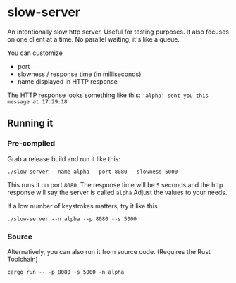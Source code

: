 # slow-server
An intentionally slow http server. Useful for testing purposes.
It also focuses on one client at a time. No parallel waiting, it's like a queue.

You can customize 
- port
- slowness / response time (in milliseconds)
- name displayed in HTTP response

The HTTP response looks something like this: ```'alpha' sent you this message at 17:29:18 ```

## Running it

### Pre-compiled
Grab a release build and run it like this:

```
./slow-server --name alpha --port 8080 --slowness 5000
```
This runs it on port ```8080```. The response time will be ```5``` seconds and the http response will say the server is called ```alpha```
Adjust the values to your needs.

If a low number of keystrokes matters, try it like this.
```
./slow-server --n alpha --p 8080 --s 5000
```
### Source

Alternatively, you can also run it from source code. (Requires the Rust Toolchain)

```
cargo run -- -p 8080 -s 5000 -n alpha
```




